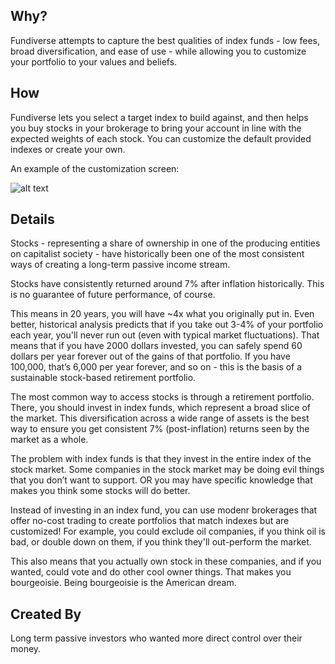 ## Why?

Fundiverse attempts to capture the best qualities of index funds - low fees, broad diversification, and ease of use - while allowing you to customize your portfolio to your values and beliefs.

## How

Fundiverse lets you select a target index to build against, and then helps you buy stocks in your brokerage to bring your account in line with the expected weights of each stock. You can customize the default provided indexes or create your own.

An example of the customization screen:

![alt text](/fundiverse_new.png "Portfolio Customization Screen")


## Details

Stocks - representing a share of ownership in one of the producing entities on capitalist society - have historically been one of the most consistent ways of creating a long-term passive income stream.

Stocks have consistently returned around 7% after inflation historically. This is no guarantee of future performance, of course. 

This means in 20 years, you will have ~4x what you originally put in. Even better, historical analysis predicts that if you take out 3-4% of your portfolio each year, you'll never run out (even with typical market fluctuations). That means that if you have 2000 dollars invested, you can safely spend 60 dollars per year forever out of the gains of that portfolio. If you have 100,000, that’s 6,000 per year forever, and so on - this is the basis of a sustainable stock-based retirement portfolio.

The most common way to access stocks is through a retirement portfolio. There, you should invest in index funds, which represent a broad slice of the market.  This diversification across a wide range of assets is the best way to ensure you get consistent 7% (post-inflation) returns seen by the market as a whole.

The problem with index funds is that they invest in the entire index of the stock market. Some companies in the stock market may be doing evil things that you don’t want to support. OR you may have specific knowledge that makes you think some stocks will do better.

Instead of investing in an index fund, you can use modenr brokerages that offer no-cost trading to create portfolios that match indexes but are customized! For example, you could exclude oil companies, if you think oil is bad, or double down on them, if you think they'll out-perform the market. 

This also means that you actually own stock in these companies, and if you wanted, could vote and do other cool owner things. That makes you bourgeoisie. Being bourgeoisie is the American dream.

## Created By

Long term passive investors who wanted more direct control over their money. 
